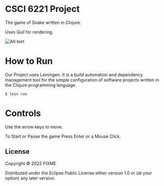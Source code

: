 # CSCI 6221 Project

The game of Snake written in Clojure.

Uses Quil for rendering.

![Alt text](./screenshot1.png?raw=true "Title")

# How to Run

Our Project uses Leiningen. It is a build automation and dependency management tool for the simple configuration of software projects written in the Clojure programming language.

    $ lein run


# Controls

Use the arrow keys to move.

To Start or Pause the game Press Enter or a Mouse Click.


## License

Copyright © 2022 FIXME

Distributed under the Eclipse Public License either version 1.0 or (at
your option) any later version.
